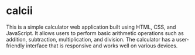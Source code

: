 # calcii
This is a simple calculator web application built using HTML, CSS, and JavaScript. It allows users to perform basic arithmetic operations such as addition, subtraction, multiplication, and division. The calculator has a user-friendly interface that is responsive and works well on various devices.
